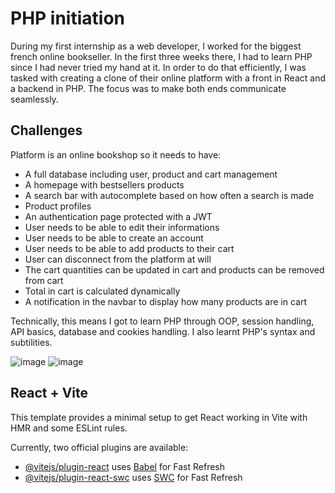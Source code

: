 # PHP initiation

During my first internship as a web developer, I worked for the biggest french online bookseller. In the first three weeks there, I had to learn PHP since I had never tried my hand at it. In order to do that efficiently, I was tasked with creating a clone of their online platform with a front in React and a backend in PHP. The focus was to make both ends communicate seamlessly. 

## Challenges

Platform is an online bookshop so it needs to have:
- A full database including user, product and cart management
- A homepage with bestsellers products
- A search bar with autocomplete based on how often a search is made
- Product profiles
- An authentication page protected with a JWT
- User needs to be able to edit their informations
- User needs to be able to create an account
- User needs to be able to add products to their cart
- User can disconnect from the platform at will
- The cart quantities can be updated in cart and products can be removed from cart
- Total in cart is calculated dynamically
- A notification in the navbar to display how many products are in cart

Technically, this means I got to learn PHP through OOP, session handling, API basics, database and cookies handling. I also learnt PHP's syntax and subtilities.

![image](https://github.com/FlorenceBuchelet/decitrephpbackend/assets/144147299/3f58c06f-b171-4d47-b9a3-ee404e504cc4)
![image](https://github.com/FlorenceBuchelet/decitrephpbackend/assets/144147299/f6afc173-5927-418d-b8bc-7809beed5505)

## React + Vite

This template provides a minimal setup to get React working in Vite with HMR and some ESLint rules.

Currently, two official plugins are available:

- [@vitejs/plugin-react](https://github.com/vitejs/vite-plugin-react/blob/main/packages/plugin-react/README.md) uses [Babel](https://babeljs.io/) for Fast Refresh
- [@vitejs/plugin-react-swc](https://github.com/vitejs/vite-plugin-react-swc) uses [SWC](https://swc.rs/) for Fast Refresh
